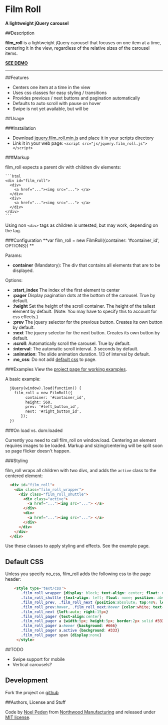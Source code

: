 # Film Roll
**A lightweight jQuery carousel**


##Description

**film_roll** is a lightweight jQuery carousel that focuses on one item at a time, centering it in the view, regardless of the relative sizes of the carousel items.

[**SEE DEMO**](http://film_roll.github.io/)

---

##Features

- Centers one item at a time in the view
- Uses css classes for easy styling / transitions
- Provides previous / next buttons and pagination automatically
- Defaults to auto scroll with pause on hover
- Swipe is not yet available, but will be

##Usage

###Installation

- Download [jquery.film_roll.min.js](https://github.com/straydogstudio/film_roll/js/jquery.film_roll.min.js) and place it in your scripts directory
- Link it in your web page: `<script src="js/jquery.film_roll.js"></script>`

###Markup

film_roll expects a parent div with children div elements:

	```html
	<div id="film_roll">
	  <div>
	    <a href="..."><img src="..."> </a>
	  </div>
	  <div>
	    <a href="..."><img src="..."> </a>
	  </div>
	</div>
	```

Using non `<div>` tags as children is untested, but may work, depending on the tag.

###Configuration
**var film_roll = new FilmRoll({container: '#container_id', OPTIONS}) **

Params:

- **container** (Mandatory): The div that contains all elements that are to be displayed.

Options:

- **:start_index** The index of the first element to center
- **:pager** Display pagination dots at the bottom of the carousel. True by default.
- **:height** Set the height of the scroll container. The height of the tallest element by default. (Note: You may have to specify this to account for css effects.)
- **:prev** The jquery selector for the previous button. Creates its own button by default.
- **:next** The jquery selector for the next button. Creates its own button by default.
- **:scroll**: Automatically scroll the carousel. True by default.
- **:interval**: The automatic scroll interval. 3 seconds by default.
- **:animation**: The slide animation duration. 1/3 of interval by default.
- **:no_css**: Do not add [default css](#default-css) to page.

###Examples
View the [project page for working examples](https://film_roll.github.com).

A basic example:

```html
  jQuery(window).load(function() {
  	film_roll = new FilmRoll({
  	     container: '#container_id',
  	     height: 560,
  	     prev: '#left_button_id',
  	     next: '#right_button_id',
  	   });
  })
```

###On load vs. dom:loaded

Currently you need to call film_roll on window.load. Centering an element requires images to be loaded. Markup and sizing/centering will be split soon so page flicker doesn't happen.

###Styling

film_roll wraps all children with two divs, and adds the `active` class to the centered element:

```html
  <div id="film_roll">
    <div class="film_roll_wrapper">
      <div class="film_roll_shuttle">
        <div class="active">
          <a href="..."><img src="..."> </a>
        </div>
        <div>
          <a href="..."><img src="..."> </a>
        </div>
      </div>
    </div>
  </div>
```

Use these classes to apply styling and effects. See the example page.

## Default CSS

Unless you specify no_css, film_roll adds the following css to the page header:

```html
	<style type='text/css'>
	   .film_roll_wrapper {display: block; text-align: center; float: none; position: relative; top: auto; right: auto; bottom: auto; left: auto; z-index: auto; width: 100%; margin: 0px; overflow: hidden; width: 100%}
	   .film_roll_shuttle {text-align: left; float: none; position: absolute; top: 0; left:0; right: auto; bottom: auto; margin: 0px; z-index: auto}
	   .film_roll_prev, .film_roll_next {position:absolute; top:48%; left:15px; width:40px; height:40px; margin:-20px 0 0 0; padding:0; font-size:60px; font-weight:100; line-height:30px; color:white; text-align: center; background: #222; border: 3px solid white; border-radius:23px; opacity:0.5}
	   .film_roll_prev:hover, .film_roll_next:hover {color:white; text-decoration:none; opacity:0.9}
	   .film_roll_next {left:auto; right:15px}
	   .film_roll_pager {text-align:center}
	   .film_roll_pager a {width:5px; height:5px; border:2px solid #333; border-radius:5px; display:inline-block; margin:0 5px 0 0}
	   .film_roll_pager a:hover {background: #666}
	   .film_roll_pager a.active {background: #333}
	   .film_roll_pager span {display:none}
	 </style>
```

##TODO

- Swipe support for mobile
- Vertical carousels?

## Development

Fork the project on [github](https://github.com/straydogstudio/film_roll 'straydogstudio / film_roll on Github')

##Authors, License and Stuff

Code by [Noel Peden](http://straydogstudio.com) from [Northwood Manufacturing](http://northwoodmfg.com) and released under [MIT license](http://www.opensource.org/licenses/mit-license.php).
